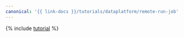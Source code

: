 ```yaml
---
canonical: '{{ link-docs }}/tutorials/dataplatform/remote-run-job'
---
```


{% include [tutorial](../../_tutorials/dataplatform/data-processing/remote-run-job.md) %}
